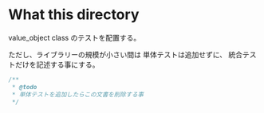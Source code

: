 # What this directory

value_object class のテストを配置する。

ただし、ライブラリーの規模が小さい間は 単体テストは追加せずに、
統合テストだけを記述する事にする。

```js
/**
 * @todo
 * 単体テストを追加したらこの文書を削除する事
 */
```
